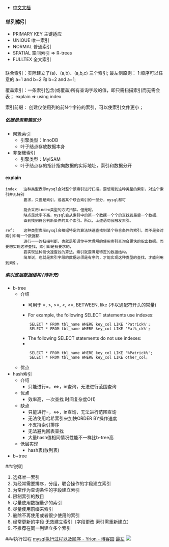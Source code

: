 + [中文文档](https://www.docs4dev.com/docs/zh/mysql/5.7/reference/mysql-indexes.html)

### 单列索引
+ PRIMARY KEY 主键适应
+ UNIQUE 唯一索引
+ NORMAL 普通索引
+ SPATIAL 空间索引 =>  R-trees
+ FULLTEX 全文索引
###
联合索引：实际建立了(a)、(a,b)、(a,b,c) 三个索引;
最左侧原则：
1:顺序可以任意的 a=1 and b=2 和 b=2 and a=1;

覆盖索引：一条索引包含(或覆盖)所有查询字段的值，即只需扫描索引而无需会表； explain => using index

索引前缀： 创建仅使用列的前N个字符的索引，可以使索引文件更小；

##### 依据是否聚簇区分

- 聚簇索引
  + 引擎类型：InnoDB
  + 叶子结点存放数据本身
- 非聚簇索引
  + 引擎类型：MyISAM
  + 叶子结点存的指针指向数据的实际地址，索引和数据分开
#### explain
```
index   这种类型表示mysql会对整个该索引进行扫描。要想用到这种类型的索引，对这个索引并无特别
        要求，只要是索引，或者某个联合索引的一部分，mysql都可
        
        能会采用index类型的方式扫描。但是呢，
        缺点是效率不高，mysql会从索引中的第一个数据一个个的查找到最后一个数据，
        直到找到符合判断条件的某个索引。所以，上述语句会触发索引。

ref:    这种类型表示mysql会根据特定的算法快速查找到某个符合条件的索引，而不是会对索引中每一个数据都
        进行一一的扫描判断，也就是所谓你平常理解的使用索引查询会更快的取出数据。而要想实现这种查找，索引却是有要求的，
        要实现这种能快速查找的算法，索引就要满足特定的数据结构。
        简单说，也就是索引字段的数据必须是有序的，才能实现这种类型的查找，才能利用到索引。

```
##### 索引底层数据结构 (待补充)
- b-tree
  + 介绍
    * 可用于 =, >, >=, <, <=,  BETWEEN, like (不以通配符开头的常量)

    * For example, the following SELECT statements use indexes:
    ````````
        SELECT * FROM tbl_name WHERE key_col LIKE 'Patrick%';
        SELECT * FROM tbl_name WHERE key_col LIKE 'Pat%_ck%';
    ````````
    * The following SELECT statements do not use indexes:
    * 
    ````````
        SELECT * FROM tbl_name WHERE key_col LIKE '%Patrick%';
        SELECT * FROM tbl_name WHERE key_col LIKE other_col;
    ````````
  + 优点
- hash索引
  + 介绍
    * 只能进行=，<=>，in查询，无法进行范围查询 
  + 优点
    * 效率高，一次查找 时间复杂度O(1)
  + 缺点
    * 只能进行=，<=>，in查询，无法进行范围查询
    * 无法使用哈希索引来加快ORDER BY操作速度
    * 不支持索引排序
    * 无法避免回表查找
    * 大量hash值相同情况性能不一样比b-tree高
  - 低层实现
    * hash表(散列表) 
- b+tree

###说明
1. 选择唯一索引
2. 为经常需要排序，分组，联合操作的字段建立索引
3. 为常作为查询条件的字段建立索引
4. 限制索引的数目
5. 尽量使用数据量少的索引
6. 尽量使用前缀来索引
7. 删除不再使用或者很少使用的索引
8. 经常更新的字段 无效建立索引（字段更改 索引需重新建立）
9. 不推荐在同一列建立多个索引


###执行过程
[mysql执行过程以及顺序 - Yrion - 博客园](https://www.cnblogs.com/wyq178/p/11576065.html)
[最左](https://blog.csdn.net/LJFPHP/article/details/90056936)
![](https://img2018.cnblogs.com/blog/1066538/201910/1066538-20191003155130049-1800625122.png)
































